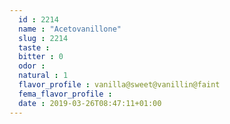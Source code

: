 ```yaml
---
  id : 2214
  name : "Acetovanillone"
  slug : 2214
  taste : 
  bitter : 0
  odor : 
  natural : 1
  flavor_profile : vanilla@sweet@vanillin@faint
  fema_flavor_profile : 
  date : 2019-03-26T08:47:11+01:00
---
```



